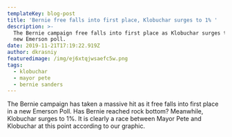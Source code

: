 ```yaml
---
templateKey: blog-post
title: 'Bernie free falls into first place, Klobuchar surges to 1% '
description: >-
  The Bernie campaign free falls into first place as Klobuchar surges to 1% in a
  new Emerson poll. 
date: 2019-11-21T17:19:22.919Z
author: dkrasniy
featuredimage: /img/ej6xtqjwsaefc5w.png
tags:
  - klobuchar
  - mayor pete
  - bernie sanders
---
```

The Bernie campaign has taken a massive hit as it free falls into first place in a new Emerson Poll. Has Bernie reached rock bottom? Meanwhile, Klobuchar surges to 1%. It is clearly a race between Mayor Pete and Klobuchar at this point according to our graphic.

